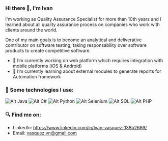 ### Hi there 👋, I'm Ivan

I'm working as Quality Assurance Specialist for more than 10th years and I learned about all quality assurance process on companies who work with clients around the world. 

One of my main goals is to become an analytical and deliverative contributor on software testing, taking responsability over software products to create competitive software.

- 🔭 I’m currently working on web platform which requires integration with mobile platforms (iOS & Android)
- 🌱 I’m currently learning about external modules to generate reports for Automation framework


### 🤖 Some technologies I use:
![Alt Java](https://cdn2.iconfinder.com/data/icons/designer-skills/128/code-programming-java-software-develop-command-language-128.png) ![Alt C#](https://cdn3.iconfinder.com/data/icons/monitors-with-programming-languages/512/cc-2-128.png) ![Alt Python](https://cdn3.iconfinder.com/data/icons/logos-and-brands-adobe/512/267_Python-128.png) ![Alt Selenium](https://cdn2.iconfinder.com/data/icons/periodic-elements-basic-metals-semi-metals-non-met/532/34-Selenium-128.png) ![Alt SQL](https://cdn0.iconfinder.com/data/icons/flat-design-database-set-3/24/sql-badge-128.png) ![Alt PHP](https://cdn2.iconfinder.com/data/icons/designer-skills/128/code-programming-php-software-develop-command-language-128.png) 


### 🔍 Find me on:
- LinkedIn: https://www.linkedin.com/in/ivan-vasquez-138b2689/
- Email: vasquez.vn@gmail.com

<!--
**vasquezvn/vasquezvn** is a ✨ _special_ ✨ repository because its `README.md` (this file) appears on your GitHub profile.

Here are some ideas to get you started:

- 🔭 I’m currently working on ...
- 🌱 I’m currently learning ...
- 👯 I’m looking to collaborate on ...
- 🤔 I’m looking for help with ...
- 💬 Ask me about ...
- 📫 How to reach me: ...
- 😄 Pronouns: ...
- ⚡ Fun fact: ...
-->
